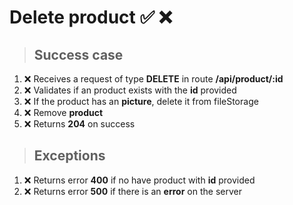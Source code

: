 # Delete product ✅ ❌

> ## Success case

01. ❌ Receives a request of type **DELETE** in route **/api/product/:id**
00. ❌ Validates if an product exists with the **id** provided
00. ❌ If the product has an **picture**, delete it from fileStorage
00. ❌ Remove **product**
00. ❌ Returns **204** on success

> ## Exceptions

01. ❌ Returns error **400** if no have product with **id** provided
00. ❌ Returns error **500** if there is an **error** on the server
